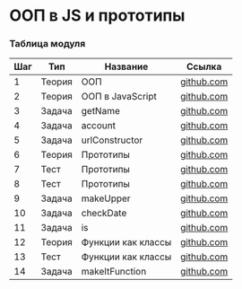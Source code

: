 # ООП в JS и прототипы

### Таблица модуля

| Шаг | Тип    | Название           | Ссылка                                      |
| --- | ------ | ------------------ | ------------------------------------------- |
| 1   | Теория | ООП                | [github.com](./oop)                         |
| 2   | Теория | ООП в JavaScript   | [github.com](./oop-in-js)                   |
| 3   | Задача | getName            | [github.com](./questions/q-1/)              |
| 4   | Задача | account            | [github.com](./questions/q-2/)              |
| 5   | Задача | urlСonstructor            | [github.com](./questions/q-8/)              |
| 6   | Теория | Прототипы          | [github.com](./proto/)                      |
| 7   | Тест   | Прототипы          | [github.com](./proto/test-1.md)             |
| 8   | Тест   | Прототипы          | [github.com](./proto/test-2.md)             |
| 9   | Задача | makeUpper          | [github.com](./questions/q-3/)              |
| 10   | Задача | checkDate          | [github.com](./questions/q-4/)              |
| 11  | Задача | is                 | [github.com](./questions/q-5/)              |
| 12  | Теория | Функции как классы | [github.com](./functionalClasses/)          |
| 13  | Тест   | Функции как классы | [github.com](./functionalClasses/test-1.md) |
| 14  | Задача | makeItFunction     | [github.com](./questions/q-7/)              |
